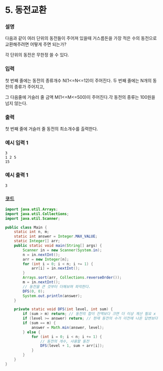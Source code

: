 # 5. 동전교환

### 설명
다음과 같이 여러 단위의 동전들이 주어져 있을때 거스름돈을 가장 적은 수의 동전으로 교환해주려면 어떻게 주면 되는가?

각 단위의 동전은 무한정 쓸 수 있다.


### 입력
첫 번째 줄에는 동전의 종류개수 N(1<=N<=12)이 주어진다. 두 번째 줄에는 N개의 동전의 종류가 주어지고,

그 다음줄에 거슬러 줄 금액 M(1<=M<=500)이 주어진다.각 동전의 종류는 100원을 넘지 않는다.


### 출력
첫 번째 줄에 거슬러 줄 동전의 최소개수를 출력한다.


### 예시 입력 1
```
3
1 2 5
15
```
### 예시 출력 1
```
3
```

### 코드 
```java
import java.util.Arrays;
import java.util.Collections;
import java.util.Scanner;

public class Main {
    static int n, m;
    static int answer = Integer.MAX_VALUE;
    static Integer[] arr;
    public static void main(String[] args) {
        Scanner in = new Scanner(System.in);
        n = in.nextInt();
        arr = new Integer[n];
        for (int i = 0; i < n; i += 1) {
            arr[i] = in.nextInt();
        }
        Arrays.sort(arr, Collections.reverseOrder());
        m = in.nextInt();
        // 동전을 큰 것부터 더해보며 파악한다.
        DFS(0, 0);
        System.out.println(answer);
    }

    private static void DFS(int level, int sum) {
        if (sum > m) return; // 동전의 합이 잔액보다 크면 더 이상 계산 필요 x
        if (level >= answer) return; // 현재 동전의 수가 이전에 나온 답변보다 크거나 같다면 더이상 계산 필요 x
        if (sum == m) {
            answer = Math.min(answer, level);
        } else {
            for (int i = 0; i < n; i += 1) {
                // 동전의 개수, 사용할 동전
                DFS(level + 1, sum + arr[i]);
            }
        }
    }
}
```
